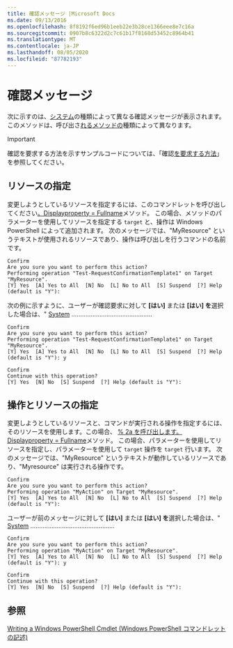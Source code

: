 ```yaml
---
title: 確認メッセージ |Microsoft Docs
ms.date: 09/13/2016
ms.openlocfilehash: 8f8192f6ed96b1eeb22e3b28ce1366eee8e7c16a
ms.sourcegitcommit: 0907b8c6322d2c7c61b17f8168d53452c8964b41
ms.translationtype: MT
ms.contentlocale: ja-JP
ms.lasthandoff: 08/05/2020
ms.locfileid: "87782193"
---
```

# <a name="confirmation-messages"></a>確認メッセージ

次に示すのは、[システム](/dotnet/api/System.Management.Automation.Cmdlet.ShouldProcess)の種類によって異なる確認メッセージが表示されます。このメソッドは、呼び出さ[れるメソッドの](/dotnet/api/System.Management.Automation.Cmdlet.ShouldContinue)種類によって異なります。

> [!IMPORTANT]
> 確認を要求する方法を示すサンプルコードについては、「確認[を要求する方法](./how-to-request-confirmations.md)」を参照してください。

## <a name="specifying-the-resource"></a>リソースの指定

変更しようとしているリソースを指定するには、このコマンドレットを呼び出してください[。Displayproperty = Fullname](/dotnet/api/System.Management.Automation.Cmdlet.ShouldProcess?view=powershellsdk-1.1.0)メソッド。 この場合、メソッドのパラメーターを使用してリソースを指定する `target` と、操作は Windows PowerShell によって追加されます。 次のメッセージでは、"MyResource" というテキストが使用されるリソースであり、操作は呼び出しを行うコマンドの名前です。

```output
Confirm
Are you sure you want to perform this action?
Performing operation "Test-RequestConfirmationTemplate1" on Target "MyResource".
[Y] Yes  [A] Yes to All  [N] No  [L] No to All  [S] Suspend  [?] Help (default is "Y"):
```

次の例に示すように、ユーザーが確認要求に対して **[はい]** または **[はい] を**選択した場合は、" [System](/dotnet/api/System.Management.Automation.Cmdlet.ShouldContinue) ..............................................

```output
Confirm
Are you sure you want to perform this action?
Performing operation "Test-RequestConfirmationTemplate1" on Target "MyResource".
[Y] Yes  [A] Yes to All  [N] No  [L] No to All  [S] Suspend  [?] Help (default is "Y"): y

Confirm
Continue with this operation?
[Y] Yes  [N] No  [S] Suspend  [?] Help (default is "Y"):
```

## <a name="specifying-the-operation-and-resource"></a>操作とリソースの指定

変更しようとしているリソースと、コマンドが実行される操作を指定するには、そのリソースを使用します。この場合、 [% 2a を呼び出します。Displayproperty = Fullname](/dotnet/api/System.Management.Automation.Cmdlet.ShouldProcess?view=powershellsdk-1.1.0)メソッド。 この場合、パラメーターを使用してリソースを指定し、パラメーターを使用して `target` 操作を `target` 行います。 次のメッセージでは、"MyResource" というテキストが動作しているリソースであり、"Myresource" は実行される操作です。

```output
Confirm
Are you sure you want to perform this action?
Performing operation "MyAction" on Target "MyResource".
[Y] Yes  [A] Yes to All  [N] No  [L] No to All  [S] Suspend  [?] Help (default is "Y"):
```

ユーザーが前のメッセージに対して **[はい]** または **[はい] を**選択した場合は、" [System](/dotnet/api/System.Management.Automation.Cmdlet.ShouldContinue) ................................................

```output
Confirm
Are you sure you want to perform this action?
Performing operation "MyAction" on Target "MyResource".
[Y] Yes  [A] Yes to All  [N] No  [L] No to All  [S] Suspend  [?] Help (default is "Y"): y

Confirm
Continue with this operation?
[Y] Yes  [N] No  [S] Suspend  [?] Help (default is "Y"):
```

## <a name="see-also"></a>参照

[Writing a Windows PowerShell Cmdlet (Windows PowerShell コマンドレットの記述)](./writing-a-windows-powershell-cmdlet.md)
